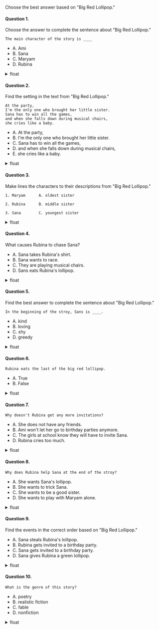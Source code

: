 Choose the best answer based on "Big Red Lollipop."

#### Question 1.
Choose the answer to complete the sentence about "Big Red Lollipop."

```
The main character of the story is ____
```

- A. Ami
- B. Sana
- C. Maryam
- D. Rubina

<details>
<summary>float</summary>

D
</details>

#### Question 2.
Find the setting in the text from "Big Red Lollipop."

```
At the party, 
I'm the only one who brought her little sister.
Sana has to win all the games,
and when she falls down during musical chairs,
she cries like a baby.
```

- A. At the party,
- B. I'm the only one who brought her little sister.
- C. Sana has to win all the games,
- D. and when she falls down during musical chairs,
- E. she cries like a baby.

<details>
<summary>float</summary>

A
</details>

#### Question 3.
Make lines the characters to their descriptions from "Big Red Lollipop."

```
1. Maryam      A. oldest sister

2. Rubina      B. middle sister

3. Sana        C. youngest sister
```

<details>
<summary>float</summary>

1 - C, 2 - A, 3 - B
</details>

#### Question 4.
What causes Rubina to chase Sana?

- A. Sana takes Rubina's shirt.
- B. Sana wants to race.
- C. They are playing musical chairs.
- D. Sans eats Rubina's lollipop.

<details>
<summary>float</summary>

D
</details>

#### Question 5.
Find the best answer to complete the sentence about "Big Red Lollipop."

```
In the beginning of the stroy, Sans is ____.
```

- A. kind
- B. loving
- C. shy
- D. greedy

<details>
<summary>float</summary>

D
</details>

#### Question 6.
```
Rubina eats the last of the big red lollipop.
```

- A. True
- B. False

<details>
<summary>float</summary>

B
</details>

#### Question 7.
```
Why doesn't Rubina get any more invitations?
```

- A. She does not have any friends.
- B. Ami won't let her go to birthday parties anymore.
- C. The girls at school know they will have to invite Sana.
- D. Rubina cries too much.

<details>
<summary>float</summary>

C
</details>

#### Question 8.
```
Why does Rubina help Sana at the end of the stroy?
```

- A. She wants Sana's lollipop.
- B. She wants to trick Sana.
- C. She wants to be a good sister.
- D. She wants to play with Maryam alone.

<details>
<summary>float</summary>

C
</details>

#### Question 9.
Find the events in the correct order based on "Big Red Lollipop."

- A. Sana steals Rubina's lollipop.
- B. Rubina gets invited to a birthday party.
- C. Sana gets invited to a birthday party.
- D. Sana gives Rubina a green lollipop.

<details>
<summary>float</summary>

B -> A -> C -> D
</details>

#### Question 10.
```
What is the genre of this story?
```

- A. poetry
- B. realistic fiction
- C. fable
- D. nonfiction

<details>
<summary>float</summary>

B
</details>
